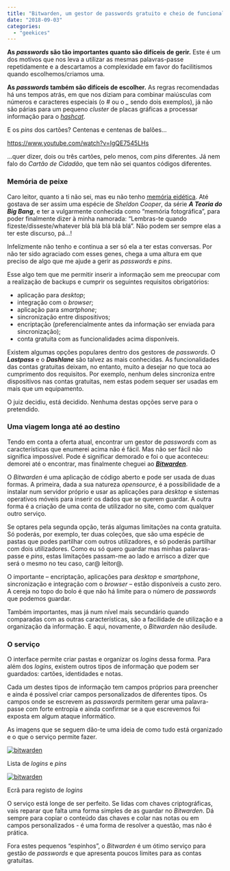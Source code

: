 ```yaml
---
title: "Bitwarden, um gestor de passwords gratuito e cheio de funcionalidades"
date: "2018-09-03"
categories: 
  - "geekices"
---
```


**As _passwords_ são tão importantes quanto são difíceis de gerir.** Este é um dos motivos que nos leva a utilizar as mesmas palavras-passe repetidamente e a descartamos a complexidade em favor do facilitismos quando escolhemos/criamos uma.

**As _passwords_ também são difíceis de escolher.** As regras recomendadas há uns tempos atrás, em que nos diziam para combinar maiúsculas com números e caracteres especiais (o # ou o _\__ sendo dois exemplos), já não são párias para um pequeno _cluster_ de placas gráficas a processar informação para o [_hashcat_](https://hashcat.net/hashcat/).

E os _pins_ dos cartões? Centenas e centenas de balões…

https://www.youtube.com/watch?v=IgQE7545LHs

…quer dizer, dois ou três cartões, pelo menos, com _pins_ diferentes. Já nem falo do _Cartão de Cidadão_, que tem não sei quantos códigos diferentes.

### Memória de peixe

Caro leitor, quanto a ti não sei, mas eu não tenho [memória eidética](https://pt.wikipedia.org/wiki/Mem%C3%B3ria_eid%C3%A9tica). Até gostava de ser assim uma espécie de _Sheldon Cooper_, da série **_A Teoria do Big Bang_**, e ter a vulgarmente conhecida como “memória fotográfica”, para poder finalmente dizer à minha namorada: “Lembras-te quando fizeste/disseste/whatever blá blá blá blá blá”. Não podem ser sempre elas a ter este discurso, pá…!

Infelizmente não tenho e continua a ser só ela a ter estas conversas. Por não ter sido agraciado com esses genes, chega a uma altura em que preciso de algo que me ajude a gerir as _passwords_ e _pins_.

Esse algo tem que me permitir inserir a informação sem me preocupar com a realização de backups e cumprir os seguintes requisitos obrigatórios:  

- aplicação para _desktop_;
- integração com o _browser_;
- aplicação para _smartphone_;
- sincronização entre dispositivos;
- encriptação (preferencialmente antes da informação ser enviada para sincronização);
- conta gratuita com as funcionalidades acima disponíveis.

Existem algumas opções populares dentro dos gestores de _passwords_. O **_Lastpass_** e o **_Dashlane_** são talvez as mais conhecidas. As funcionalidades das contas gratuitas deixam, no entanto, muito a desejar no que toca ao cumprimento dos requisitos. Por exemplo, nenhum deles sincroniza entre dispositivos nas contas gratuitas, nem estas podem sequer ser usadas em mais que um equipamento.

O juiz decidiu, está decidido. Nenhuma destas opções serve para o pretendido.

### Uma viagem longa até ao destino  

Tendo em conta a oferta atual, encontrar um gestor de _passwords_ com as características que enumerei acima não é fácil. Mas não ser fácil não significa impossível. Pode é significar demorado e foi o que aconteceu: demorei até o encontrar, mas finalmente cheguei ao [**_Bitwarden_**](https://bitwarden.com/).

O _Bitwarden_ é uma aplicação de código aberto e pode ser usada de duas formas. A primeira, dada a sua natureza _opensource_, é a possibilidade de a instalar num servidor próprio e usar as aplicações para _desktop_ e sistemas operativos móveis para inserir os dados que se querem guardar. A outra forma é a criação de uma conta de utilizador no site, como com qualquer outro serviço.

Se optares pela segunda opção, terás algumas limitações na conta gratuita. Só poderás, por exemplo, ter duas coleções, que são uma espécie de pastas que podes partilhar com outros utilizadores, e só poderás partilhar com dois utilizadores. Como eu só quero guardar mas minhas palavras-passe e _pins_, estas limitações passam-me ao lado e arrisco a dizer que será o mesmo no teu caso, car@ leitor@.

O importante – encriptação, aplicações para _desktop_ e _smartphone_, sincronização e integração com o _browser_ – estão disponíveis a custo zero. A cereja no topo do bolo é que não há limite para o número de _passwords_ que podemos guardar.

Também importantes, mas já num nível mais secundário quando comparadas com as outras características, são a facilidade de utilização e a organização da informação. E aqui, novamente, o _Bitwarden_ não desilude.

### O serviço  

O interface permite criar pastas e organizar os _logins_ dessa forma. Para além dos _logins_, existem outros tipos de informação que podem ser guardados: cartões, identidades e notas.

Cada um destes tipos de informação tem campos próprios para preencher e ainda é possível criar campos personalizados de diferentes tipos. Os campos onde se escrevem as _passwords_ permitem gerar uma palavra-passe com forte entropia e ainda confirmar se a que escrevemos foi exposta em algum ataque informático.

As imagens que se seguem dão-te uma ideia de como tudo está organizado e o que o serviço permite fazer.

[![bitwarden](https://i1.wp.com/espalhafactos.com/wp-content/uploads/2018/09/bitwarden.jpg?resize=1156%2C548&ssl=1)](https://i1.wp.com/espalhafactos.com/wp-content/uploads/2018/09/bitwarden.jpg?ssl=1)

Lista de _logins_ e _pins_

[![bitwarden](https://i2.wp.com/espalhafactos.com/wp-content/uploads/2018/09/bitwarden2.png?resize=1200%2C675&ssl=1)](https://i2.wp.com/espalhafactos.com/wp-content/uploads/2018/09/bitwarden2.png?ssl=1)

Ecrã para registo de _logins_

O serviço está longe de ser perfeito. Se lidas com chaves criptográficas, vais reparar que falta uma forma simples de as guardar no _Bitwarden_. Dá sempre para copiar o conteúdo das chaves e colar nas notas ou em campos personalizados - é uma forma de resolver a questão, mas não é prática.

Fora estes pequenos “espinhos”, o _Bitwarden_ é um ótimo serviço para gestão de _passwords_ e que apresenta poucos limites para as contas gratuitas.
